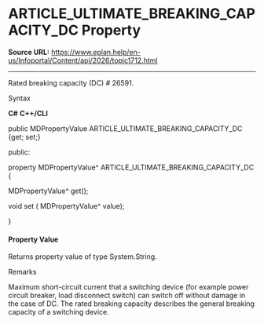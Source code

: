 # ARTICLE_ULTIMATE_BREAKING_CAPACITY_DC Property

**Source URL:** https://www.eplan.help/en-us/Infoportal/Content/api/2026/topic1712.html

---

Rated breaking capacity (DC) # 26591.

Syntax

**C#**
**C++/CLI**


public MDPropertyValue ARTICLE_ULTIMATE_BREAKING_CAPACITY_DC {get; set;}

public:

property MDPropertyValue^ ARTICLE_ULTIMATE_BREAKING_CAPACITY_DC {

   MDPropertyValue^ get();

   void set (    MDPropertyValue^ value);

}


#### Property Value

Returns property value of type System.String.

Remarks

Maximum short-circuit current that a switching device (for example power circuit breaker, load disconnect switch) can switch off without damage in the case of DC. The rated breaking capacity describes the general breaking capacity of a switching device.
